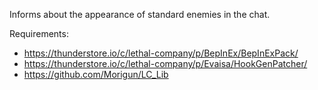 Informs about the appearance of standard enemies in the chat.

Requirements:
- https://thunderstore.io/c/lethal-company/p/BepInEx/BepInExPack/
- https://thunderstore.io/c/lethal-company/p/Evaisa/HookGenPatcher/
- https://github.com/Morigun/LC_Lib
